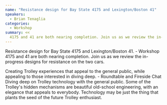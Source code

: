 ```yaml
---
name: "Resistance design for Bay State 4175 and Lexington/Boston 41"
speakers:
  - Brian Tenaglia
categories:
  - Workshop
summary: <<
  4175 and 41 are both nearing completion. Join us as we review the in-progress designs for resistance on the two cars.
---
```


Resistance design for Bay State 4175 and Lexington/Boston 41. - Workshop
4175 and 41 are both nearing completion. Join us as we review the in-progress designs for resistance on the two cars.

Creating Trolley experiences that appeal to the general public, while appealing to those interested in diving deep. - Roundtable and Fireside Chat
Diving deep on Trolley technology with the general public. Some of the Trolley's hidden mechanisms are beautiful old-school engineering, with an elegance that appeals to everybody. Technology may be just the thing that plants the seed of the future Trolley enthusiast.